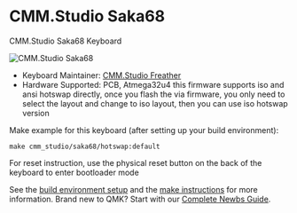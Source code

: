 # CMM.Studio Saka68

CMM.Studio Saka68 Keyboard

![CMM.Studio Saka68](https://i.imgur.com/E1S43cs.png)




* Keyboard Maintainer: [CMM.Studio Freather](https://github.com/CMMS-Freather)
* Hardware Supported: PCB, Atmega32u4
this firmware supports iso and ansi hotswap directly, once you flash the via firmware, you only need to select the layout and change to iso layout, then you can use iso hotswap version

Make example for this keyboard (after setting up your build environment):

    make cmm_studio/saka68/hotswap:default


For reset instruction, use the physical reset button on the back of the keyboard to enter bootloader mode

See the [build environment setup](https://docs.qmk.fm/#/getting_started_build_tools) and the [make instructions](https://docs.qmk.fm/#/getting_started_make_guide) for more information. Brand new to QMK? Start with our [Complete Newbs Guide](https://docs.qmk.fm/#/newbs).
